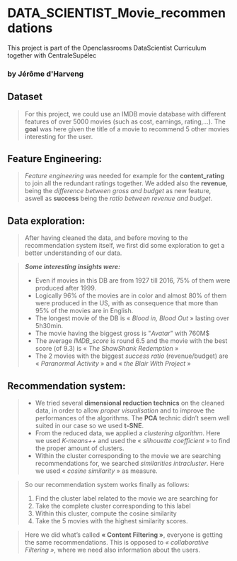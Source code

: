 # DATA_SCIENTIST_Movie_recommendations
This project is part of the Openclassrooms DataScientist Curriculum together with CentraleSupélec

### by Jérôme d'Harveng


## Dataset

> For this project, we could use an IMDB movie database with different features of over 5000 movies (such as cost, earnings, rating,…). The **goal** was here given the title of a movie to recommend 5 other movies interesting for the user.

## Feature Engineering:
> _Feature engineering_ was needed for example for the **content_rating** to join all the redundant ratings together.
We added also the **revenue**, being the _difference between gross and budget_ as new feature, aswell as **success** being the _ratio between revenue and budget_.

## Data exploration:
> After having cleaned the data, and before moving to the recommendation system itself, we first did some exploration to get a better understanding of our data.

> **_Some interesting insights were:_**
> - Even if movies in this DB are from 1927 till 2016, 75% of them were produced after 1999.
> - Logically 96% of the movies are in color and almost 80% of them were produced in the US, with as consequence that more than 95% of the movies are in English.
> - The longest movie of the DB is « _Blood in, Blood Out_ » lasting over 5h30min.
> - The movie having the biggest gross is "_Avatar_" with 760M$
> - The average _IMDB_score_ is round 6.5 and the movie with the best score (of 9.3) is « _The ShawShank Redemption_ »
> - The 2 movies with the biggest _success ratio_ (revenue/budget) are « _Paranormal Activity_ » and « _the Blair With Project_ »

## Recommendation system:
> - We tried several **dimensional reduction technics** on the cleaned data, in order to allow _proper visualisation_ and to improve the performances of the algorithms. The **PCA** technic didn’t seem well suited in our case so we used **t-SNE**.
> - From the reduced data, we applied a _clustering algorithm_.
Here we used _K-means++_ and used the « _silhouette coefficient_ » to find the proper amount of clusters.
> - Within the cluster corresponding to the movie we are searching recommendations for, we searched _similarities intracluster_. Here we used « _cosine similarity_ » as measure.


> So our recommendation system works finally as follows:
> 1. Find the cluster label related to the movie we are searching for
> 2. Take the complete cluster corresponding to this label
> 3. Within this cluster, compute the cosine similarity
> 4. Take the 5 movies with the highest similarity scores.

> Here we did what’s called **« Content Filtering »**, everyone is getting the same recommendations. This is opposed to _« collaborative Filtering »_, where we need also information about the users.
